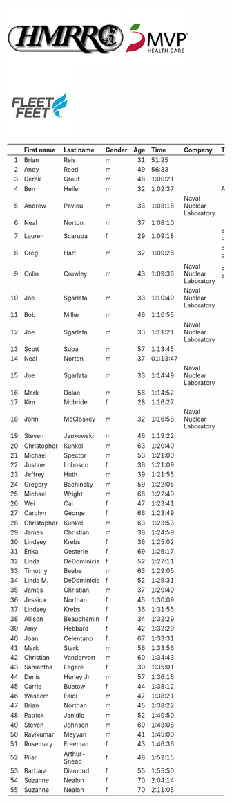 ![image](hmrrc_65h.jpg) ![image](MVP-1.jpg)  ![image](FF_Logo_Stacked_7-150x118.jpg)  

|    | First name   | Last name    | Gender   |   Age | Time     | Company                  | Team       |   age_grade |
|---:|:-------------|:-------------|:---------|------:|:---------|:-------------------------|:-----------|------------:|
|  1 | Brian        | Reis         | m        |    31 | 51:25    |                          |            |       78.96 |
|  2 | Andy         | Reed         | m        |    49 | 56:33    |                          |            |       79.93 |
|  3 | Derek        | Grout        | m        |    48 | 1:00:21  |                          |            |       74.27 |
|  4 | Ben          | Heller       | m        |    32 | 1:02:37  |                          | AREEP      |       64.88 |
|  5 | Andrew       | Pavlou       | m        |    33 | 1:03:18  | Naval Nuclear Laboratory |            |       64.27 |
|  6 | Neal         | Norton       | m        |    37 | 1:08:10  |                          |            |       60.48 |
|  7 | Lauren       | Scarupa      | f        |    29 | 1:09:18  |                          | Fleet Feet |       65.79 |
|  8 | Greg         | Hart         | m        |    32 | 1:09:26  |                          | Fleet Feet |       58.51 |
|  9 | Colin        | Crowley      | m        |    43 | 1:09:36  | Naval Nuclear Laboratory | Fleet Feet |       61.79 |
| 10 | Joe          | Sgarlata     | m        |    33 | 1:10:49  | Naval Nuclear Laboratory |            |       57.45 |
| 11 | Bob          | Miller       | m        |    46 | 1:10:55  |                          |            |       62.15 |
| 12 | Joe          | Sgarlata     | m        |    33 | 1:11:21  | Naval Nuclear Laboratory |            |       57.02 |
| 13 | Scott        | Suba         | m        |    57 | 1:13:45  |                          |            |       65.77 |
| 14 | Neal         | Norton       | m        |    37 | 01:13:47 |                          |            |       55.87 |
| 15 | Joe          | Sgarlata     | m        |    33 | 1:14:49  | Naval Nuclear Laboratory |            |       54.38 |
| 16 | Mark         | Dolan        | m        |    56 | 1:14:52  |                          |            |       64.21 |
| 17 | Kim          | Mcbride      | f        |    28 | 1:16:27  |                          |            |       59.62 |
| 18 | John         | McCloskey    | m        |    32 | 1:16:58  | Naval Nuclear Laboratory |            |       52.78 |
| 19 | Steven       | Jankowski    | m        |    46 | 1:19:22  |                          |            |       55.53 |
| 20 | Christopher  | Kunkel       | m        |    63 | 1:20:40  |                          |            |       63.62 |
| 21 | Michael      | Spector      | m        |    53 | 1:21:00  |                          |            |       57.78 |
| 22 | Justine      | Lobosco      | f        |    36 | 1:21:09  |                          |            |       57.04 |
| 23 | Jeffrey      | Huth         | m        |    39 | 1:21:55  |                          |            |       50.91 |
| 24 | Gregory      | Bachinsky    | m        |    59 | 1:22:05  |                          |            |       60.2  |
| 25 | Michael      | Wright       | m        |    66 | 1:22:49  |                          |            |       63.83 |
| 26 | Wei          | Cai          | f        |    47 | 1:23:41  |                          |            |       59.69 |
| 27 | Carolyn      | George       | f        |    66 | 1:23:49  |                          |            |       75.56 |
| 28 | Christopher  | Kunkel       | m        |    63 | 1:23:53  |                          |            |       61.18 |
| 29 | James        | Christian    | m        |    38 | 1:24:59  |                          |            |       48.77 |
| 30 | Lindsey      | Krebs        | f        |    36 | 1:25:02  |                          |            |       54.44 |
| 31 | Erika        | Oesterle     | f        |    69 | 1:26:17  |                          |            |       76.65 |
| 32 | Linda        | DeDominicis  | f        |    52 | 1:27:11  |                          |            |       60.62 |
| 33 | Timothy      | Beebe        | m        |    63 | 1:29:05  |                          |            |       57.61 |
| 34 | Linda M.     | DeDominicis  | f        |    52 | 1:29:31  |                          |            |       59.04 |
| 35 | James        | Christian    | m        |    37 | 1:29:49  |                          |            |       45.9  |
| 36 | Jessica      | Northan      | f        |    45 | 1:30:09  |                          |            |       54.37 |
| 37 | Lindsey      | Krebs        | f        |    36 | 1:31:55  |                          |            |       50.36 |
| 38 | Allison      | Beauchemin   | f        |    34 | 1:32:29  |                          |            |       49.72 |
| 39 | Amy          | Hebbard      | f        |    42 | 1:32:29  |                          |            |       51.73 |
| 40 | Joan         | Celentano    | f        |    67 | 1:33:31  |                          |            |       68.69 |
| 41 | Mark         | Stark        | m        |    56 | 1:33:56  |                          |            |       51.17 |
| 42 | Christian    | Vandervort   | m        |    60 | 1:34:43  |                          |            |       52.66 |
| 43 | Samantha     | Legere       | f        |    30 | 1:35:01  |                          |            |       48.02 |
| 44 | Denis        | Hurley Jr    | m        |    57 | 1:36:16  |                          |            |       50.39 |
| 45 | Carrie       | Buetow       | f        |    44 | 1:38:12  |                          |            |       49.48 |
| 46 | Waseem       | Faidi        | m        |    47 | 1:38:21  |                          |            |       45.19 |
| 47 | Brian        | Northan      | m        |    45 | 1:38:22  |                          |            |       44.44 |
| 48 | Patrick      | Janidlo      | m        |    52 | 1:40:50  |                          |            |       46    |
| 49 | Steven       | Johnson      | m        |    69 | 1:43:08  |                          |            |       52.83 |
| 50 | Ravikumar    | Meyyan       | m        |    41 | 1:45:00  |                          |            |       40.3  |
| 51 | Rosemary     | Freeman      | f        |    43 | 1:46:36  |                          |            |       45.22 |
| 52 | Pilar        | Arthur-Snead | f        |    48 | 1:52:15  |                          |            |       44.97 |
| 53 | Barbara      | Diamond      | f        |    55 | 1:55:50  |                          |            |       47.3  |
| 54 | Suzanne      | Nealon       | f        |    70 | 2:04:14  |                          |            |       54.03 |
| 55 | Suzanne      | Nealon       | f        |    70 | 2:11:05  |                          |            |       51.21 |